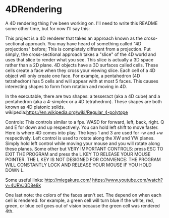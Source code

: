 # 4DRendering
A 4D rendering thing I've been working on.
I'll need to write this README some other time, but for now I'll say this:

This project is a 4D renderer that takes an approach known as the cross-sectional approach.
You may have heard of something called "4D projections" before; This is completely different from a projection. Put simply, the cross-sectional approach takes a "slice" of the 4D world and uses that slice to render what you see. This slice is actually a 3D space rather than a 2D plane. 4D objects have a 3D surfaces called cells. These cells create a face when they cross your viewing slice. Each cell of a 4D object will only create one face. For example, a pentahedron (4D tetrahedron) has 5 cells and will appear with at most 5 faces. This causes interesting shapes to form from rotation and moving in 4D.

In the executable, there are two shapes: a tesseract (aka a 4D cube) and a pentahedron (aka a 4-simplex or a 4D tetrahedron). These shapes are both known as 4D platonic solids. wikipedia:https://en.wikipedia.org/wiki/Regular_4-polytope

Controls: This controls similar to a fps. WASD for forward, left, back, right. Q and E for down and up respectively. You can hold left shift to move faster.
Here is where 4D comes into play. The keys 1 and 3 are used for -w and +w respectively. Left control is used to rotate along the XW and YW planes. Simply hold left control while moving your mouse and you will rotate along these planes.
Some other but VERY IMPORTANT CONTROLS: press ESC TO EXIT THE PROGRAM and press the L KEY TO RELEASE YOUR MOUSE POINTER. THE L KEY IS NOT DESIGNED FOR CONVIENCE: THE PROGRAM WILL CONSTANTLY LOCK AND RELEASE YOUR MOUSE IF YOU HOLD DOWN L.

Some useful links:
http://miegakure.com/
https://www.youtube.com/watch?v=4URVJ3D8e8k

One last note: the colors of the faces aren't set. The depend on when each cell is rendered. for example, a green cell will turn blue if the white, red, green, or blue cell goes out of vision because the green cell was rendered 4th.
